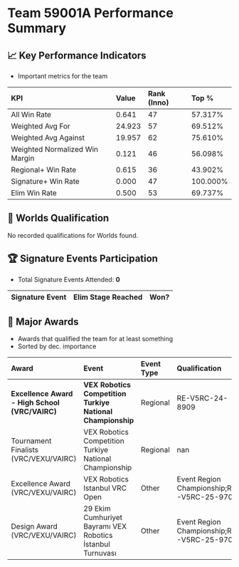 # Team 59001A Performance Summary

## 📈 Key Performance Indicators
- Important metrics for the team

| KPI | Value | Rank (Inno) | Top % |
|:---|:-----|:----|:-----|
| All Win Rate | 0.641 | 47 | 57.317% |
| Weighted Avg For | 24.923 | 57 | 69.512% |
| Weighted Avg Against | 19.957 | 62 | 75.610% |
| Weighted Normalized Win Margin | 0.121 | 46 | 56.098% |
| Regional+ Win Rate | 0.615 | 36 | 43.902% |
| Signature+ Win Rate | 0.000 | 47 | 100.000% |
| Elim Win Rate | 0.500 | 53 | 69.737% |


## 🎯 Worlds Qualification
No recorded qualifications for Worlds found.

## 🏆 Signature Events Participation
- Total Signature Events Attended: **0**

| Signature Event | Elim Stage Reached | Won? |
|:----------------|:-------------------|:----|


## 🥇 Major Awards
- Awards that qualified the team for at least something
- Sorted by dec. importance

| Award | Event | Event Type | Qualification |
|:------|:------|:-----------|:--------------|
| **Excellence Award - High School (VRC/VAIRC)** | **VEX Robotics Competition Turkiye National Championship** | Regional | RE-V5RC-24-8909 |
| Tournament Finalists (VRC/VEXU/VAIRC) | VEX Robotics Competition Turkiye National Championship | Regional | nan |
| Excellence Award (VRC/VEXU/VAIRC) | VEX Robotics Istanbul VRC Open | Other | Event Region Championship;RE-V5RC-25-9707 |
| Design Award (VRC/VEXU/VAIRC) | 29 Ekim Cumhuriyet Bayramı VEX Robotics İstanbul Turnuvası | Other | Event Region Championship;RE-V5RC-25-9707 |

